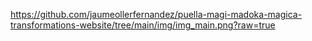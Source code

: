 https://github.com/jaumeollerfernandez/puella-magi-madoka-magica-transformations-website/tree/main/img/img_main.png?raw=true
